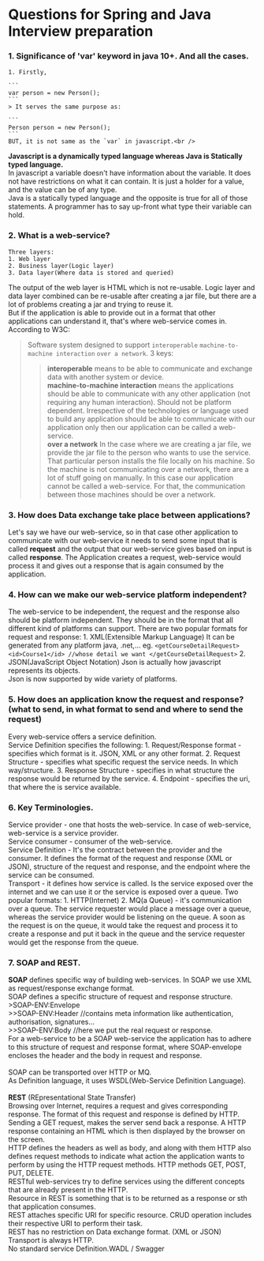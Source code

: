 # Questions for Spring and Java Interview preparation

### 1. Significance of 'var' keyword in java 10+. And all the cases. ###
	1. Firstly,

	```
	var person = new Person();
	```
	> It serves the same purpose as:

	```
	Person person = new Person();
	```
	BUT, it is not same as the `var` in javascript.<br />
**Javascript is a dynamically typed language whereas Java is Statically typed language.**<br />
In javascript a variable doesn't have information about the variable. It does not have restrictions on what it can contain. It is just a holder for a value, and the value can be of any type.<br />
	Java is a statically typed language and the opposite is true for all of those statements. A programmer has to say up-front what type their variable can hold.

### 2. What is a web-service? ###
	Three layers:
	1. Web layer
	2. Business layer(Logic layer)
	3. Data layer(Where data is stored and queried)
The output of the web layer is HTML which is not re-usable. Logic layer and data layer combined can be re-usable after creating a jar file, but  there are a lot of problems creating a jar and trying to reuse it.<br />
But if the application is able to provide out in a format that other applications can understand it, that's where web-service comes in.<br />
According to W3C:
> Software system designed to support `interoperable` `machine-to-machine interaction` `over a network`.
3 keys:
>> **interoperable** means to be able to communicate and exchange data with another system or device.<br />
>> **machine-to-machine interaction** means the applications should be able to communicate with any other application (not requiring any human interaction). Should not be platform dependent. Irrespective of the technologies or language used to build any application should be able to communicate with our application only then our application can be called a web-service.<br />
>> **over a network** In the case where we are creating a jar file, we provide the jar file to the person who wants to use the service. That particular person installs the file locally on his machine. So the machine is not communicating over a network, there are a lot of stuff going on manually. In this case our application cannot be called a web-service. For that, the communication between those machines should be over a network.

### 3. How does Data exchange take place between applications? ###
Let's say we have our web-service, so in that case other application to communicate with our web-service it needs to send some input that is called **request** and the output that our web-service gives based on input is called **response**. The Application creates a request, web-service would process it and gives out a response that is again consumed by the application. 

### 4. How can we make our web-service platform independent? ###
 The web-service to be independent, the request and the response also should be platform independent. They should be in the format that all different kind of platforms can support.
There are two popular formats for request and response:
	1. XML(Extensible Markup Language)
	It can be generated from any platform java, .net,...
	eg.
		```
		<getCourseDetailRequest>
			<id>Course1</id> //whose detail we want
		</getCourseDetailRequest>
		```
	2. JSON(JavaScript Object Notation) 
	Json is actually how javascript represents its objects. <br />
	Json is now supported by wide variety of platforms.<br />

### 5. How does an application know the request and response?(what to send, in what format to send and where to send the request) ###
Every web-service offers a service definition.<br />
Service Definition specifies the following:
	1. Request/Response format - specifies which format is it. JSON, XML or any other format. 
	2. Request Structure - specifies what specific request the service needs. In which way/structure.
	3. Response Structure - specifies in what structure the response would be returned by the service.
	4. Endpoint - specifies the uri, that where the is service available.

### 6. Key Terminologies. ###
Service provider - one that hosts the web-service. In case of web-service, web-service is a service provider. <br />
Service consumer -  consumer of the web-service.<br />
Service Definition - It's the contract between the provider and the consumer. It defines the format of the request and response (XML or JSON), structure of the request and response, and the endpoint where the service can be consumed.<br />
Transport - it defines how service is called.  Is the service exposed over the internet and we can use it or the service is exposed over a queue. Two popular formats:
	1. HTTP(Internet)
	2. MQ(a Queue) - it's communication over a queue. The service requester would place a message over a queue, whereas the service provider would be listening on the queue. A soon as the request is on the queue, it would take the request and process it to create a response and put it back in the queue and the service requester would get the response from the queue. 

### 7. SOAP and REST. ###
**SOAP** defines specific way of building web-services. In SOAP we use XML as request/response exchange format. <br />
SOAP defines a specific structure of request and response structure. 
	>SOAP-ENV:Envelope<br />
	>>SOAP-ENV:Header //contains meta information like authentication, authorisation, signatures...<br />
	>>SOAP-ENV:Body //here we put the real request or response.<br />
For a web-service to be a SOAP web-service the application has to adhere to this structure of request and response format, where SOAP-envelope encloses the header and the body in request and response.<br /><br />
SOAP can be transported over HTTP or MQ.<br />
As Definition language, it uses WSDL(Web-Service Definition Language).<br /><br />
**REST** (REpresentational State Transfer)<br />
Browsing over Internet, requires a request and gives corresponding response. The format of this request and response is defined by HTTP.<br />
Sending a GET request, makes the server send back a response. A HTTP response containing an HTML which is then displayed by the browser on the screen.<br />
HTTP defines the headers as well as body, and along with them HTTP also defines request methods to indicate what action the application wants to perform by using the HTTP request methods. HTTP methods GET, POST, PUT, DELETE.<br />
RESTful web-services try to define services using the different concepts that are already present in the HTTP. <br />
Resource in REST is something that is to be returned as a response or sth that application consumes.<br />
REST attaches specific URI for specific resource. CRUD operation includes their respective URI to perform their task.<br />
REST has no restriction on Data exchange format. (XML or JSON)<br />
Transport is always HTTP.<br />
No standard service Definition.WADL / Swagger<br />

 




